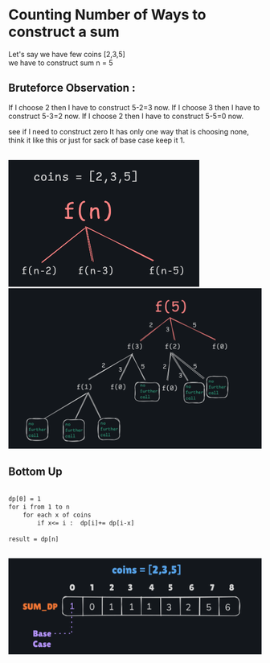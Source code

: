# Counting Number of Ways to construct a sum


Let's say we have few coins [2,3,5]<br>
we have to construct sum n = 5 <br>


<h2> Bruteforce Observation : </h2> 

If I choose 2 then I have to construct 5-2=3 now. 
If I choose 3 then I have to construct 5-3=2 now. 
If I choose 2 then I have to construct 5-5=0 now. 


see if I need to construct zero It has only one way that is choosing none, think it like this or just for sack of base case keep it 1.

<br>


<img src="2.png" width="380">

<img src="1.png" width="1000">


</br>
<h2>Bottom Up</h2>

```plain

dp[0] = 1
for i from 1 to n 
    for each x of coins
        if x<= i :  dp[i]+= dp[i-x]
        
result = dp[n]

```
</br>
<img src="3.png" width="1000">


